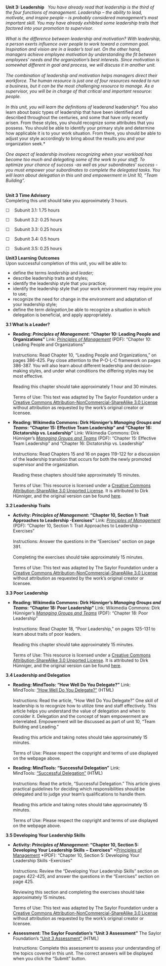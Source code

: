 **Unit 3: Leadership** <span id="3"></span> 
*You have already read that leadership is the third of the four
functions of management. Leadership – the ability to lead, motivate, and
inspire people – is probably considered management’s most important
skill. You may have already exhibited some leadership traits that
factored into your promotion to supervisor.*  
    
 *What is the difference between leadership and motivation? With
leadership, a person exerts influence over people to work toward a
common goal. Inspiration and vision are in a leader’s tool set. On the
other hand, managers achieve employee motivation by understanding the
fit between employees’ needs and the organization’s best interests.
Since motivation is somewhat different in goal and process, we will
discuss it in another unit.*  
    
 *The combination of leadership and motivation helps managers direct
their workforce. The human resource is just one of four resources needed
to run a business, but it can be the most challenging resource to
manage. As a supervisor, you will be in charge of that critical and
important resource: people.*  
    
 *In this unit, you will learn the definitions of* leader*and*
leadership*. You also learn about basic types of leadership that have
been identified and described throughout the centuries, and some that
have only recently arisen. From these styles, you should recognize some
attributes that you possess. You should be able to identify your primary
style and determine how applicable it is to your work situation. From
there, you should be able to adjust your style accordingly to bring
about the results you and your organization seek.*  
    
 *One aspect of leadership involves recognizing when your workload has
become too much and delegating some of the work to your staff. To
optimize your chance of success* *-as well as your subordinates’
success* *-you must empower your subordinates to complete the delegated
tasks. You will learn about delegation in this unit and empowerment in
Unit 10, “Team Building”.*  
  

**Unit 3 Time Advisory**  
Completing this unit should take you approximately 3 hours.  
  
 ☐    Subunit 3.1: 1.75 hours  
  
 ☐    Subunit 3.2: 0.25 hours  
  
 ☐    Subunit 3.3: 0.25 hours  
  
 ☐    Subunit 3.4: 0.5 hours  
  
 ☐    Subunit 3.5: 0.25 hours

**Unit3 Learning Outcomes**  
Upon successful completion of this unit, you will be able to:
-   define the terms *leadership* and *leader;*
-   describe leadership traits and styles;
-   identify the leadership style that you practice;
-   identify the leadership style that your work environment may require
    you to use;
-   recognize the need for change in the environment and adaptation of
    your leadership style;
-   define the term *delegation*,be able to recognize a situation in
    which delegation is beneficial, and apply appropriately.

**3.1 What Is a Leader?** <span id="3.1"></span> 
-   **Reading: *Principles of Management*: “Chapter 10: Leading People
    and Organizations”**
    Link: *[Principles of
    Management](http://www.saylor.org/site/textbooks/Principles%20of%20Management.pdf)*
    (PDF): “Chapter 10: Leading People and Organizations”  
        
     Instructions: Read Chapter 10, “Leading People and Organizations,”
    on pages 386-425. Pay close attention to the P-O-L-C framework on
    pages 386-387. You will also learn about different leadership and
    decision-making styles, and under what conditions the differing
    styles may be most effective.  
        
     Reading this chapter should take approximately 1 hour and 30
    minutes.  
        
     Terms of Use: This text was adapted by The Saylor Foundation under
    a [Creative Commons Attribution-NonCommercial-ShareAlike 3.0
    License](http://creativecommons.org/licenses/by-nc-sa/3.0/) without
    attribution as requested by the work’s original creator or licensee.

-   **Reading: Wikimedia Commons: Dirk Hünniger’s *Managing Groups and
    Teams*: “Chapter 15: Effective Team Leadership” and “Chapter 16:
    Dictatorship vs. Leadership”**
    Link: Wikimedia Commons: Dirk Hünniger’s *[Managing Groups and
    Teams](http://upload.wikimedia.org/wikipedia/commons/4/42/Managing_Groups_and_Teams.pdf)*
    (PDF): “Chapter 15: Effective Team Leadership” and “Chapter 16:
    Dictatorship vs. Leadership”  
        
     Instructions: Read Chapters 15 and 16 on pages 119-122 for a
    discussion of the leadership transition that occurs for both the
    newly promoted supervisor and the organization.  
        
     Reading these chapters should take approximately 15 minutes.  
        
     Terms of Use: This resource is licensed under a [Creative Commons
    Attribution-ShareAlike 3.0 Unported
    License](http://creativecommons.org/licenses/by-sa/3.0/). It is
    attributed to Dirk Hünniger, and the original version can be found
    [here](http://upload.wikimedia.org/wikipedia/commons/4/42/Managing_Groups_and_Teams.pdf).

**3.2 Leadership Traits** <span id="3.2"></span> 
-   **Activity: *Principles of Management*: “Chapter 10, Section 1:
    Trait Approaches to Leadership -Exercises”**
    Link: *[Principles of
    Management](http://www.saylor.org/site/textbooks/Principles%20of%20Management.pdf)*
    (PDF): “Chapter 10, Section 1: Trait Approaches to
    Leadership -Exercises”  
        
     Instructions: Answer the questions in the “Exercises” section on
    page 391.  
        
     Completing the exercises should take approximately 15 minutes.  
        
     Terms of Use: This text was adapted by The Saylor Foundation under
    a [Creative Commons Attribution-NonCommercial-ShareAlike 3.0
    License](http://creativecommons.org/licenses/by-nc-sa/3.0/) without
    attribution as requested by the work’s original creator or licensee.

**3.3 Poor Leadership** <span id="3.3"></span> 
-   **Reading: Wikimedia Commons: Dirk Hünniger’s *Managing Groups and
    Teams*: “Chapter 18: Poor Leadership”**
    Link: Wikimedia Commons: Dirk Hünniger’s *[Managing Groups and
    Teams](http://upload.wikimedia.org/wikipedia/commons/4/42/Managing_Groups_and_Teams.pdf)*
    (PDF): “Chapter 18: Poor Leadership”  
        
     Instructions: Read Chapter 18, “Poor Leadership,” on pages 125-131
    to learn about traits of poor leaders.  
        
     Reading this chapter should take approximately 15 minutes.  
        
     Terms of Use: This resource is licensed under a [Creative Commons
    Attribution-ShareAlike 3.0 Unported
    License](http://creativecommons.org/licenses/by-sa/3.0/). It is
    attributed to Dirk Hünniger, and the original version can be found
    [here](http://upload.wikimedia.org/wikipedia/commons/4/42/Managing_Groups_and_Teams.pdf).

**3.4 Leadership and Delegation** <span id="3.4"></span> 
-   **Reading: MindTools: “How Well Do You Delegate?”**
    Link: MindTools: [“How Well Do You
    Delegate?”](http://www.mindtools.com/pages/article/newTMM_60.htm) (HTML)  
        
     Instructions: Read the article, “How Well Do You Delegate?” One
    skill of leadership is to recognize how to utilize time and staff
    effectively. This article helps you understand the value of
    delegation and when to consider it. Delegation and the concept of
    team empowerment are interrelated. Empowerment will be discussed as
    part of unit 10, “Team Building and Leading.”  
        
     Reading this article and taking notes should take approximately 15
    minutes.  
        
     Terms of Use: Please respect the copyright and terms of use
    displayed on the webpage above.

-   **Reading: MindTools: “Successful Delegation”**
    Link: MindTools: [“Successful
    Delegation”](http://www.mindtools.com/pages/article/newLDR_98.htm) (HTML)  
        
     Instructions: Read the article, “Successful Delegation.” This
    article gives practical guidelines for deciding which
    responsibilities should be delegated and to judge your team’s
    qualifications to handle them.  
        
     Reading this article and taking notes should take approximately 15
    minutes.  
        
     Terms of Use: Please respect the copyright and terms of use
    displayed on the webpage above.

**3.5 Developing Your Leadership Skills** <span id="3.5"></span> 
-   **Activity: *Principles of Management*: “Chapter 10, Section 5:
    Developing Your Leadership Skills − Exercises”**
    *[Principles of
    Management](http://www.saylor.org/site/textbooks/Principles%20of%20Management.pdf) *(PDF):
    “Chapter 10, Section 5: Developing Your Leadership
    Skills -Exercises”  
        
     Instructions: Review the “Developing Your Leadership Skills”
    section on pages 422-425, and answer the questions in the
    “Exercises” section on page 425.  
        
     Reviewing this section and completing the exercises should take
    approximately 15 minutes.  
        
     Terms of Use: This text was adapted by The Saylor Foundation under
    a [Creative Commons Attribution-NonCommercial-ShareAlike 3.0
    License](http://creativecommons.org/licenses/by-nc-sa/3.0/) without
    attribution as requested by the work’s original creator or licensee.

-   **Assessment: The Saylor Foundation’s “Unit 3 Assessment”**
    The Saylor Foundation’s [“Unit 3
    Assessment”](http://school.saylor.org/mod/quiz/view.php?id=1706) (HTML)  
      
     Instructions: Complete this assessment to assess your understanding
    of the topics covered in this unit. The correct answers will be
    displayed when you click the “Submit” button.


